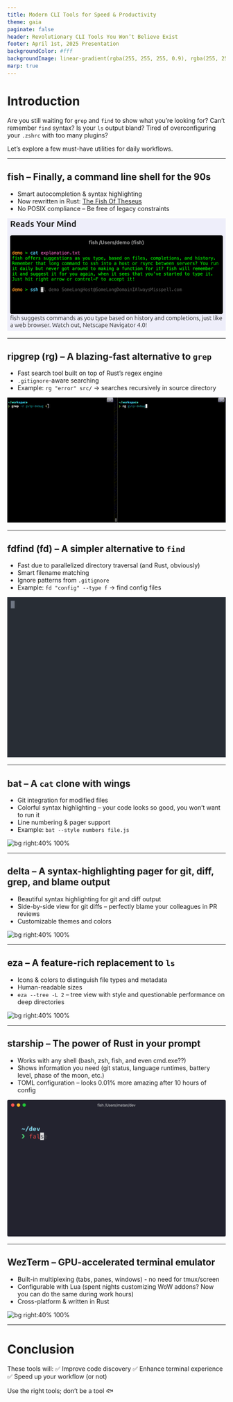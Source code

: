 ```yaml
---
title: Modern CLI Tools for Speed & Productivity
theme: gaia
paginate: false
header: Revolutionary CLI Tools You Won’t Believe Exist
footer: April 1st, 2025 Presentation
backgroundColor: #fff
backgroundImage: linear-gradient(rgba(255, 255, 255, 0.9), rgba(255, 255, 255, 0.9)), url('https://fishshell.com/assets/img/Terminal_Logo2_CRT_Flat.png')
marp: true
---
```


# Introduction

Are you still waiting for `grep` and `find` to show what you’re looking for? Can’t remember `find` syntax? Is your `ls` output bland? Tired of overconfiguring your `.zshrc` with too many plugins?

Let’s explore a few must-have utilities for daily workflows.

---

## fish – Finally, a command line shell for the 90s

- Smart autocompletion & syntax highlighting
- Now rewritten in Rust: [The Fish Of Theseus](https://fishshell.com/blog/rustport/)
- No POSIX compliance – Be free of legacy constraints

![bg right:40% 100%](fish.png)

<!-- _footer: https://fishshell.com/ -->

---

## ripgrep (rg) – A blazing-fast alternative to `grep`

- Fast search tool built on top of Rust’s regex engine
- `.gitignore`-aware searching
- Example: `rg "error" src/` → searches recursively in source directory

![bg right:40% 100%](rg.gif)

<!-- _footer: https://github.com/BurntSushi/ripgrep -->

---

## fdfind (fd) – A simpler alternative to `find`

- Fast due to parallelized directory traversal (and Rust, obviously)
- Smart filename matching
- Ignore patterns from `.gitignore`
- Example: `fd "config" --type f` → find config files

![bg right:40% 100%](https://github.com/sharkdp/fd/raw/master/doc/screencast.svg)

<!-- _footer: https://github.com/sharkdp/fd -->

---

## bat – A `cat` clone with wings

- Git integration for modified files
- Colorful syntax highlighting – your code looks so good, you won’t want to run it
- Line numbering & pager support
- Example: `bat --style numbers file.js`

![bg right:40% 100%](https://camo.githubusercontent.com/43e40bf9c20d5ceda8fa67f1d95b5c66548b2f6f8dca8403e08129991cc32966/68747470733a2f2f692e696d6775722e636f6d2f326c53573452452e706e67)

<!-- _footer: https://github.com/sharkdp/bat -->

---

## delta – A syntax-highlighting pager for git, diff, grep, and blame output

- Beautiful syntax highlighting for git and diff output
- Side-by-side view for git diffs – perfectly blame your colleagues in PR reviews
- Customizable themes and colors

![bg right:40% 100%](https://user-images.githubusercontent.com/52205/87230973-412eb900-c381-11ea-8aec-cc200290bd1b.png)

<!-- _footer: https://github.com/dandavison/delta -->

---

## eza – A feature-rich replacement to `ls`

- Icons & colors to distinguish file types and metadata
- Human-readable sizes
- `eza --tree -L 2` – tree view with style and questionable performance on deep directories

![bg right:40% 100%](https://github.com/eza-community/eza/raw/main/docs/images/screenshots.png)

<!-- _footer: https://github.com/eza-community/eza -->

---

## starship – The power of Rust in your prompt

- Works with any shell (bash, zsh, fish, and even cmd.exe??)
- Shows information you need (git status, language runtimes, battery level, phase of the moon, etc.)
- TOML configuration – looks 0.01% more amazing after 10 hours of config

![bg right:40% 100%](https://raw.githubusercontent.com/starship/starship/master/media/demo.gif)

<!-- _footer: https://github.com/starship/starship -->

---

## WezTerm – GPU-accelerated terminal emulator

- Built-in multiplexing (tabs, panes, windows) - no need for tmux/screen
- Configurable with Lua (spent nights customizing WoW addons? Now you can do the same during work hours)
- Cross-platform & written in Rust

![bg right:40% 100%](https://github.com/wezterm/wezterm/raw/main/docs/screenshots/two.png)

<!-- _footer: https://github.com/wezterm/wezterm -->

---

# Conclusion

These tools will:
✅ Improve code discovery
✅ Enhance terminal experience
✅ Speed up your workflow (or not)

Use the right tools; don’t be a tool 🐟️
